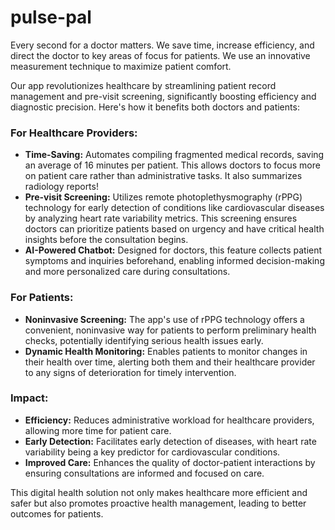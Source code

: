 # pulse-pal

Every second for a doctor matters. We save time, increase efficiency, and direct the doctor to key areas of focus for patients. We use an innovative measurement technique to maximize patient comfort.

Our app revolutionizes healthcare by streamlining patient record management and pre-visit screening, significantly boosting efficiency and diagnostic precision. Here's how it benefits both doctors and patients:

### For Healthcare Providers:
- **Time-Saving:** Automates compiling fragmented medical records, saving an average of 16 minutes per patient. This allows doctors to focus more on patient care rather than administrative tasks. It also summarizes radiology reports!
- **Pre-visit Screening:** Utilizes remote photoplethysmography (rPPG) technology for early detection of conditions like cardiovascular diseases by analyzing heart rate variability metrics. This screening ensures doctors can prioritize patients based on urgency and have critical health insights before the consultation begins.
- **AI-Powered Chatbot:** Designed for doctors, this feature collects patient symptoms and inquiries beforehand, enabling informed decision-making and more personalized care during consultations.

### For Patients:
- **Noninvasive Screening:** The app's use of rPPG technology offers a convenient, noninvasive way for patients to perform preliminary health checks, potentially identifying serious health issues early.
- **Dynamic Health Monitoring:** Enables patients to monitor changes in their health over time, alerting both them and their healthcare provider to any signs of deterioration for timely intervention.

### Impact:
- **Efficiency:** Reduces administrative workload for healthcare providers, allowing more time for patient care.
- **Early Detection:** Facilitates early detection of diseases, with heart rate variability being a key predictor for cardiovascular conditions.
- **Improved Care:** Enhances the quality of doctor-patient interactions by ensuring consultations are informed and focused on care.

This digital health solution not only makes healthcare more efficient and safer but also promotes proactive health management, leading to better outcomes for patients.
